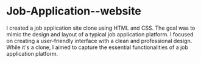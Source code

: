 # Job-Application--website
 I created a job application site clone using HTML and CSS. The goal was to mimic the design and layout of a typical job application platform. I focused on creating a user-friendly interface with a clean and professional design. While it's a clone, I aimed to capture the essential functionalities of a job application platform. 
